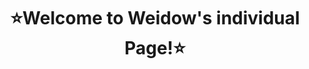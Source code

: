 <!--
 * @Author: Weidows
 * @Date: 2020-07-27 11:20:44
 * @LastEditors: Weidows
 * @LastEditTime: 2020-07-27 16:55:58
 * @FilePath: \Weidows\index.md
--> 

<h1 align="center">
  ⭐️Welcome to Weidow's individual Page!⭐️
  
</h1>
<center>

<!-- ![Cai](./.vscode/images/Humor/Cai.jpg) -->
</center>
